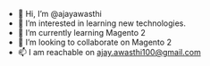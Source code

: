 - 👋 Hi, I’m @ajayawasthi
- 👀 I’m interested in learning new technologies.
- 🌱 I’m currently learning Magento 2
- 💞️ I’m looking to collaborate on Magento 2
- 📫 I am reachable on ajay.awasthi100@gmail.com

<!---
ajayawasthi/ajayawasthi is a ✨ special ✨ repository because its `README.md` (this file) appears on your GitHub profile.
You can click the Preview link to take a look at your changes.
--->

